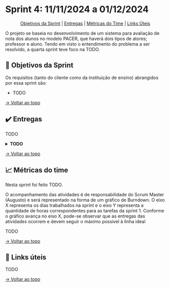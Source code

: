 # Sprint 4: 11/11/2024 a 01/12/2024

<div align="center">

[Objetivos da Sprint]() | [Entregas]() | [Métricas do Time]() | [Links Úteis]()

</div>

O projeto se baseia no desenvolvimento de um sistema para avaliação de nota dos alunos no modelo PACER, que haverá dois tipos de atores; professor e aluno. Tendo em visto o entendimento do problema a ser resolvido, a quarta sprint teve foco na TODO.

## 🎯 Objetivos da Sprint

Os requisitos (tanto do cliente como da instituição de ensino) abrangidos por essa sprint são:
- TODO

[→ Voltar ao topo]()

## ✔️ Entregas

TODO

<details>
  <summary><b>TODO</b></summary>
  TODO
</details>

[→ Voltar ao topo]()

## 📈 Métricas do time

Nesta sprint foi feito TODO.

O acompanhamento das atividades é de responsabilidade do Scrum Master (Augusto) e será representado na forma de um gráfico de Burndown. O eixo X representa os dias trabalhados na sprint e o eixo Y representa a quantidade de horas correspondentes para as tarefas da sprint 1. Conforme o gráfico avança no eixo X, pode-se observar que as entregas das atividades ocorrem e devem seguir o máximo possível à linha ideal

TODO

[→ Voltar ao topo]()

## 🔗 Links úteis

TODO

[→ Voltar ao topo]()
